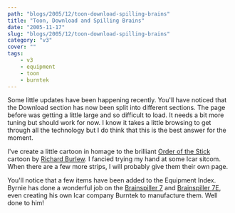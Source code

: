 ```yaml
---
path: "blogs/2005/12/toon-download-spilling-brains"
title: "Toon, Download and Spilling Brains"
date: "2005-11-17"
slug: "blogs/2005/12/toon-download-spilling-brains"
category: "v3"
cover: ""
tags:
    - v3
    - equipment
    - toon
    - burntek
---
```


Some little updates have been happening recently. You'll have noticed that the Download section has now been split into different sections. The page before was getting a little large and so difficult to load. It needs a bit more tuning but should work for now. I know it takes a little browsing to get through all the technology but I do think that this is the best answer for the moment.

I've create a little cartoon in homage to the brilliant [Order of the Stick](http://www.giantitp.com/cgi-bin/GiantITP/ootscript) cartoon by [Richard Burlew](http://www.giantitp.com/index.html). I fancied trying my hand at some Icar sitcom. When there are a few more strips, I will probably give them their own page.

You'll notice that a few items have been added to the Equipment Index. Byrnie has done a wonderful job on the [Brainspiller 7](http://www.icar.co.uk/pics/game/equipment/brainspiller7.jpg) and [Brainspiller 7E](http://www.icar.co.uk/pics/game/equipment/brainspiller7e.jpg), even creating his own Icar company Burntek to manufacture them. Well done to him!